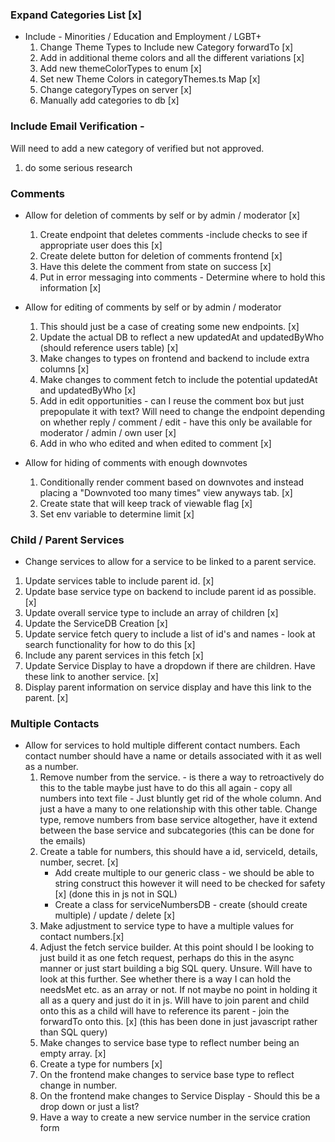 ### Expand Categories List [x]

- Include - Minorities / Education and Employment / LGBT+
  1. Change Theme Types to Include new Category forwardTo [x]
  2. Add in additional theme colors and all the different variations [x]
  3. Add new themeColorTypes to enum [x]
  4. Set new Theme Colors in categoryThemes.ts Map [x]
  5. Change categoryTypes on server [x]
  6. Manually add categories to db [x]

### Include Email Verification -

Will need to add a new category of verified but not approved.

1. do some serious research

### Comments

- Allow for deletion of comments by self or by admin / moderator [x]

  1. Create endpoint that deletes comments -include checks to see if appropriate user does this [x]
  2. Create delete button for deletion of comments frontend [x]
  3. Have this delete the comment from state on success [x]
  4. Put in error messaging into comments - Determine where to hold this information [x]

- Allow for editing of comments by self or by admin / moderator

  1. This should just be a case of creating some new endpoints. [x]
  2. Update the actual DB to reflect a new updatedAt and updatedByWho (should reference users table) [x]
  3. Make changes to types on frontend and backend to include extra columns [x]
  4. Make changes to comment fetch to include the potential updatedAt and updatedByWho [x]
  5. Add in edit opportunities - can I reuse the comment box but just prepopulate it with text? Will need to change the endpoint depending on whether reply / comment / edit - have this only be available for moderator / admin / own user [x]
  6. Add in who who edited and when edited to comment [x]

- Allow for hiding of comments with enough downvotes
  1. Conditionally render comment based on downvotes and instead placing a "Downvoted too many times" view anyways tab. [x]
  2. Create state that will keep track of viewable flag [x]
  3. Set env variable to determine limit [x]

### Child / Parent Services

- Change services to allow for a service to be linked to a parent service.

1. Update services table to include parent id. [x]
2. Update base service type on backend to include parent id as possible.[x]
3. Update overall service type to include an array of children [x]
4. Update the ServiceDB Creation [x]
5. Update service fetch query to include a list of id's and names - look at search functionality for how to do this [x]
6. Include any parent services in this fetch [x]
7. Update Service Display to have a dropdown if there are children. Have these link to another service. [x]
8. Display parent information on service display and have this link to the parent. [x]

### Multiple Contacts

- Allow for services to hold multiple different contact numbers. Each contact number should have a name or details associated with it as well as a number.
  1. Remove number from the service. - is there a way to retroactively do this to the table maybe just have to do this all again - copy all numbers into text file -
     Just bluntly get rid of the whole column. And just a have a many to one relationship with this other table. Change type, remove numbers from base service altogether, have it extend between the base service and subcategories (this can be done for the emails)
  2. Create a table for numbers, this should have a id, serviceId, details, number, secret. [x]
     - Add create multiple to our generic class - we should be able to string construct this however it will need to be checked for safety [x] (done this in js not in SQL)
     - Create a class for serviceNumbersDB - create (should create multiple) / update / delete [x]
  3. Make adjustment to service type to have a multiple values for contact numbers.[x]
  4. Adjust the fetch service builder. At this point should I be looking to just build it as one fetch request, perhaps do this in the async manner or just start building a big SQL query. Unsure. Will have to look at this further. See whether there is a way I can hold the needsMet etc. as an array or not. If not maybe no point in holding it all as a query and just do it in js. Will have to join parent and child onto this as a child will have to reference its parent - join the forwardTo onto this. [x] (this has been done in just javascript rather than SQL query)
  5. Make changes to service base type to reflect number being an empty array. [x]
  6. Create a type for numbers [x]
  7. On the frontend make changes to service base type to reflect change in number.
  8. On the frontend make changes to Service Display - Should this be a drop down or just a list?
  9. Have a way to create a new service number in the service cration form

